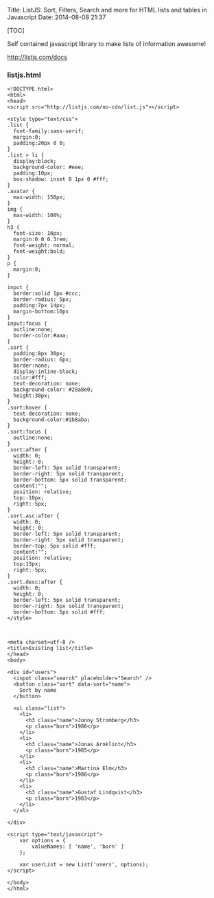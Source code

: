 Title: ListJS: Sort, Filters, Search and more for HTML lists and tables in Javascript 
Date: 2014-08-08 21:37

[TOC]

Self contained javascript library to make lists of information awesome!

<http://listjs.com/docs>

### listjs.html

    <!DOCTYPE html>
    <html>
    <head>
    <script src="http://listjs.com/no-cdn/list.js"></script>
    
    <style type="text/css">
    .list {
      font-family:sans-serif;
      margin:0;
      padding:20px 0 0;
    }
    .list > li {
      display:block;
      background-color: #eee;
      padding:10px;
      box-shadow: inset 0 1px 0 #fff;
    }
    .avatar {
      max-width: 150px;
    }
    img {
      max-width: 100%;
    }
    h3 {
      font-size: 16px;
      margin:0 0 0.3rem;
      font-weight: normal;
      font-weight:bold;
    }
    p {
      margin:0;
    }
    
    input {
      border:solid 1px #ccc;
      border-radius: 5px;
      padding:7px 14px;
      margin-bottom:10px
    }
    input:focus {
      outline:none;
      border-color:#aaa;
    }
    .sort {
      padding:8px 30px;
      border-radius: 6px;
      border:none;
      display:inline-block;
      color:#fff;
      text-decoration: none;
      background-color: #28a8e0;
      height:30px;
    }
    .sort:hover {
      text-decoration: none;
      background-color:#1b8aba;
    }
    .sort:focus {
      outline:none;
    }
    .sort:after {
      width: 0;
      height: 0;
      border-left: 5px solid transparent;
      border-right: 5px solid transparent;
      border-bottom: 5px solid transparent;
      content:"";
      position: relative;
      top:-10px;
      right:-5px;
    }
    .sort.asc:after {
      width: 0;
      height: 0;
      border-left: 5px solid transparent;
      border-right: 5px solid transparent;
      border-top: 5px solid #fff;
      content:"";
      position: relative;
      top:13px;
      right:-5px;
    }
    .sort.desc:after {
      width: 0;
      height: 0;
      border-left: 5px solid transparent;
      border-right: 5px solid transparent;
      border-bottom: 5px solid #fff;
    </style>
    
    
    
    <meta charset=utf-8 />
    <title>Existing list</title>
    </head>
    <body>
    
    <div id="users">
      <input class="search" placeholder="Search" />
      <button class="sort" data-sort="name">
        Sort by name
      </button>
    
      <ul class="list">
        <li>
          <h3 class="name">Jonny Stromberg</h3>
          <p class="born">1986</p>
        </li>
        <li>
          <h3 class="name">Jonas Arnklint</h3>
          <p class="born">1985</p>
        </li>
        <li>
          <h3 class="name">Martina Elm</h3>
          <p class="born">1986</p>
        </li>
        <li>
          <h3 class="name">Gustaf Lindqvist</h3>
          <p class="born">1983</p>
        </li>
      </ul>
    
    </div>
    
    <script type="text/javascript">
        var options = {
            valueNames: [ 'name', 'born' ]
        };
    
        var userList = new List('users', options);
    </script>
    
    </body>
    </html>